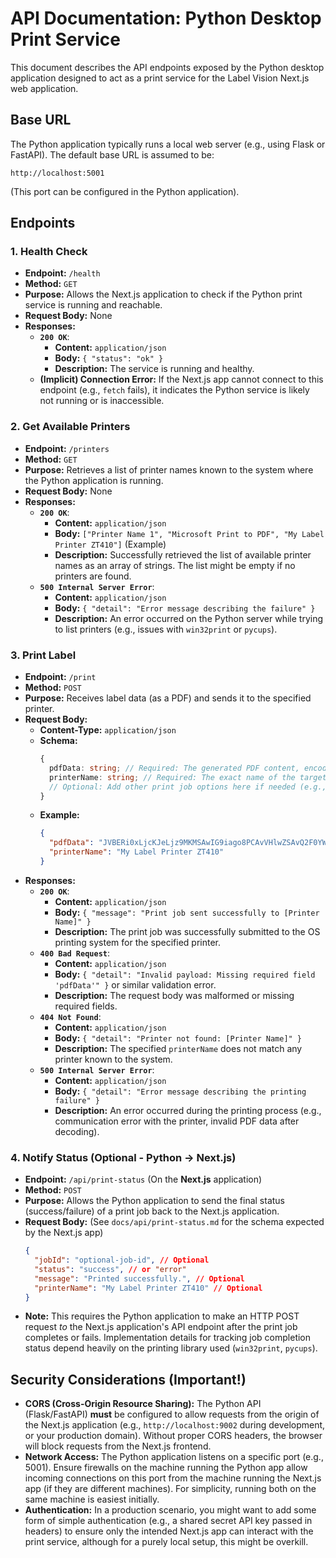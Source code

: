 # API Documentation: Python Desktop Print Service

This document describes the API endpoints exposed by the Python desktop application designed to act as a print service for the Label Vision Next.js web application.

## Base URL

The Python application typically runs a local web server (e.g., using Flask or FastAPI). The default base URL is assumed to be:

`http://localhost:5001`

(This port can be configured in the Python application).

## Endpoints

### 1. Health Check

*   **Endpoint:** `/health`
*   **Method:** `GET`
*   **Purpose:** Allows the Next.js application to check if the Python print service is running and reachable.
*   **Request Body:** None
*   **Responses:**
    *   **`200 OK`**:
        *   **Content:** `application/json`
        *   **Body:** `{ "status": "ok" }`
        *   **Description:** The service is running and healthy.
    *   **(Implicit) Connection Error:** If the Next.js app cannot connect to this endpoint (e.g., `fetch` fails), it indicates the Python service is likely not running or is inaccessible.

### 2. Get Available Printers

*   **Endpoint:** `/printers`
*   **Method:** `GET`
*   **Purpose:** Retrieves a list of printer names known to the system where the Python application is running.
*   **Request Body:** None
*   **Responses:**
    *   **`200 OK`**:
        *   **Content:** `application/json`
        *   **Body:** `["Printer Name 1", "Microsoft Print to PDF", "My Label Printer ZT410"]` (Example)
        *   **Description:** Successfully retrieved the list of available printer names as an array of strings. The list might be empty if no printers are found.
    *   **`500 Internal Server Error`**:
        *   **Content:** `application/json`
        *   **Body:** `{ "detail": "Error message describing the failure" }`
        *   **Description:** An error occurred on the Python server while trying to list printers (e.g., issues with `win32print` or `pycups`).

### 3. Print Label

*   **Endpoint:** `/print`
*   **Method:** `POST`
*   **Purpose:** Receives label data (as a PDF) and sends it to the specified printer.
*   **Request Body:**
    *   **Content-Type:** `application/json`
    *   **Schema:**
        ```typescript
        {
          pdfData: string; // Required: The generated PDF content, encoded as a Base64 string.
          printerName: string; // Required: The exact name of the target printer (must match one from the /printers list).
          // Optional: Add other print job options here if needed (e.g., copies, orientation)
        }
        ```
    *   **Example:**
        ```json
        {
          "pdfData": "JVBERi0xLjcKJeLjz9MKMSAwIG9iago8PCAvVHlwZSAvQ2F0YW...", // Truncated Base64 PDF data
          "printerName": "My Label Printer ZT410"
        }
        ```
*   **Responses:**
    *   **`200 OK`**:
        *   **Content:** `application/json`
        *   **Body:** `{ "message": "Print job sent successfully to [Printer Name]" }`
        *   **Description:** The print job was successfully submitted to the OS printing system for the specified printer.
    *   **`400 Bad Request`**:
        *   **Content:** `application/json`
        *   **Body:** `{ "detail": "Invalid payload: Missing required field 'pdfData'" }` or similar validation error.
        *   **Description:** The request body was malformed or missing required fields.
    *   **`404 Not Found`**:
        *   **Content:** `application/json`
        *   **Body:** `{ "detail": "Printer not found: [Printer Name]" }`
        *   **Description:** The specified `printerName` does not match any printer known to the system.
    *   **`500 Internal Server Error`**:
        *   **Content:** `application/json`
        *   **Body:** `{ "detail": "Error message describing the printing failure" }`
        *   **Description:** An error occurred during the printing process (e.g., communication error with the printer, invalid PDF data after decoding).

### 4. Notify Status (Optional - Python -> Next.js)

*   **Endpoint:** `/api/print-status` (On the **Next.js** application)
*   **Method:** `POST`
*   **Purpose:** Allows the Python application to send the final status (success/failure) of a print job back to the Next.js application.
*   **Request Body:** (See `docs/api/print-status.md` for the schema expected by the Next.js app)
    ```json
    {
      "jobId": "optional-job-id", // Optional
      "status": "success", // or "error"
      "message": "Printed successfully.", // Optional
      "printerName": "My Label Printer ZT410" // Optional
    }
    ```
*   **Note:** This requires the Python application to make an HTTP POST request *to* the Next.js application's API endpoint after the print job completes or fails. Implementation details for tracking job completion status depend heavily on the printing library used (`win32print`, `pycups`).

## Security Considerations (Important!)

*   **CORS (Cross-Origin Resource Sharing):** The Python API (Flask/FastAPI) **must** be configured to allow requests from the origin of the Next.js application (e.g., `http://localhost:9002` during development, or your production domain). Without proper CORS headers, the browser will block requests from the Next.js frontend.
*   **Network Access:** The Python application listens on a specific port (e.g., 5001). Ensure firewalls on the machine running the Python app allow incoming connections on this port from the machine running the Next.js app (if they are different machines). For simplicity, running both on the same machine is easiest initially.
*   **Authentication:** In a production scenario, you might want to add some form of simple authentication (e.g., a shared secret API key passed in headers) to ensure only the intended Next.js app can interact with the print service, although for a purely local setup, this might be overkill.
